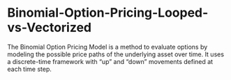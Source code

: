 # Binomial-Option-Pricing-Looped-vs-Vectorized
The Binomial Option Pricing Model is a method to evaluate options by modeling the possible price paths of the underlying asset over time. It uses a discrete-time framework with “up” and “down” movements defined at each time step.
